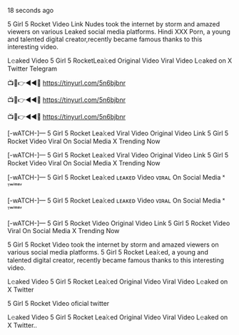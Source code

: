 18 seconds ago

5 Girl 5 Rocket Video Link Nudes took the internet by storm and amazed viewers on various Leaked social media platforms. Hindi XXX Porn, a young and talented digital creator,recently became famous thanks to this interesting video.

L𝚎aked Video 5 Girl 5 RocketLea𝚔ed Original Video Viral Video L𝚎aked on X Twitter Telegram

📺📱👉◄◄🔴  https://tinyurl.com/5n6bjbnr

📺📱👉◄◄🔴  https://tinyurl.com/5n6bjbnr

📺📱👉◄◄🔴  https://tinyurl.com/5n6bjbnr

[-wATCH-]— 5 Girl 5 Rocket Lea𝚔ed Viral Video Original Video Link 5 Girl 5 Rocket Video Viral On Social Media X Trending Now

[-wATCH-]— 5 Girl 5 Rocket Lea𝚔ed Viral Video Original Video Link 5 Girl 5 Rocket Video Viral On Social Media X Trending Now

[-wATCH-]— 5 Girl 5 Rocket Lea𝚔ed ʟᴇᴀᴋᴇᴅ Video ᴠɪʀᴀʟ On Social Media ˣ ᵀʷⁱᵗᵗᵉʳ

[-wATCH-]— 5 Girl 5 Rocket Lea𝚔ed ʟᴇᴀᴋᴇᴅ Video ᴠɪʀᴀʟ On Social Media ˣ ᵀʷⁱᵗᵗᵉʳ

[-wATCH-]— 5 Girl 5 Rocket Video Original Video Link 5 Girl 5 Rocket Video Viral On Social Media X Trending Now

5 Girl 5 Rocket Video took the internet by storm and amazed viewers on various social media platforms. 5 Girl 5 Rocket Lea𝚔ed, a young and talented digital creator, recently became famous thanks to this interesting video.

L𝚎aked Video 5 Girl 5 Rocket Lea𝚔ed Original Video Viral Video L𝚎aked on X Twitter

5 Girl 5 Rocket Video oficial twitter

L𝚎aked Video 5 Girl 5 Rocket Lea𝚔ed Original Video Viral Video L𝚎aked on X Twitter..
